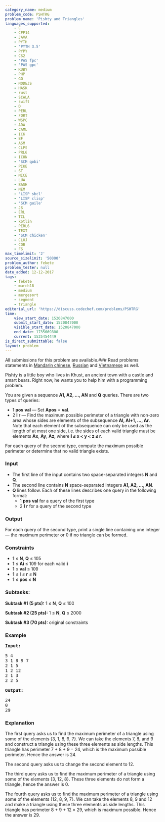 ```yaml
---
category_name: medium
problem_code: PSHTRG
problem_name: 'Pishty and Triangles'
languages_supported:
    - C
    - CPP14
    - JAVA
    - PYTH
    - 'PYTH 3.5'
    - PYPY
    - CS2
    - 'PAS fpc'
    - 'PAS gpc'
    - RUBY
    - PHP
    - GO
    - NODEJS
    - HASK
    - rust
    - SCALA
    - swift
    - D
    - PERL
    - FORT
    - WSPC
    - ADA
    - CAML
    - ICK
    - BF
    - ASM
    - CLPS
    - PRLG
    - ICON
    - 'SCM qobi'
    - PIKE
    - ST
    - NICE
    - LUA
    - BASH
    - NEM
    - 'LISP sbcl'
    - 'LISP clisp'
    - 'SCM guile'
    - JS
    - ERL
    - TCL
    - kotlin
    - PERL6
    - TEXT
    - 'SCM chicken'
    - CLOJ
    - COB
    - FS
max_timelimit: '2'
source_sizelimit: '50000'
problem_author: fekete
problem_tester: null
date_added: 12-12-2017
tags:
    - fekete
    - march18
    - medium
    - mergesort
    - segment
    - triangle
editorial_url: 'https://discuss.codechef.com/problems/PSHTRG'
time:
    view_start_date: 1520847000
    submit_start_date: 1520847000
    visible_start_date: 1520847000
    end_date: 1735669800
    current: 1525454449
is_direct_submittable: false
layout: problem
---
```

All submissions for this problem are available.### Read problems statements in [Mandarin chinese](http://www.codechef.com/download/translated/MARCH18/mandarin/PSHTRG.pdf), [Russian](http://www.codechef.com/download/translated/MARCH18/russian/PSHTRG.pdf) and [Vietnamese](http://www.codechef.com/download/translated/MARCH18/vietnamese/PSHTRG.pdf) as well.

Pishty is a little boy who lives in Khust, an ancient town with a castle and smart bears. Right now, he wants you to help him with a programming problem.

You are given a sequence **A1, A2, ..., AN** and **Q** queries. There are two types of queries:

- 1 **pos** **val** — Set **Apos** = **val**.
- 2 **l r** — Find the maximum possible perimeter of a triangle with non-zero area whose sides are elements of the subsequence **Al, Al+1, ..., Ar**. Note that each element of the subsequence can only be used as the length of at most one side, i.e. the sides of each valid triangle must be elements **Ax**, **Ay**, **Az**, where **l ≤ x < y < z ≤ r**.

For each query of the second type, compute the maximum possible perimeter or determine that no valid triangle exists.

### Input

- The first line of the input contains two space-separated integers **N** and **Q**.
- The second line contains **N** space-separated integers **A1, A2, ..., AN**.
- **Q** lines follow. Each of these lines describes one query in the following format: 
  - 1 **pos** **val** for a query of the first type
  - 2 **l** **r** for a query of the second type

### Output

For each query of the second type, print a single line containing one integer — the maximum perimeter or 0 if no triangle can be formed.

### Constraints

- 1 ≤ **N**, **Q** ≤ 105
- 1 ≤ **Ai** ≤ 109 for each valid **i**
- 1 ≤ **val** ≤ 109
- 1 ≤ **l** ≤ **r** ≤ **N**
- 1 ≤ **pos** ≤ **N**

###  Subtasks:

**Subtask #1 (5 pts):** 1 ≤ **N**, **Q** ≤ 100

**Subtask #2 (25 pts):** 1 ≤ **N**, **Q** ≤ 2000

**Subtask #3 (70 pts):** original constraints

### Example

<pre><b>Input:</b>

5 4
3 1 8 9 7
2 1 5
1 2 12
2 1 3
2 2 5

<b>Output:</b>

24
0
29
</pre>
### Explanation

The first query asks us to find the maximum perimeter of a triangle using some of the elements {3, 1, 8, 9, 7}. We can take the elements 7, 8, and 9 and construct a triangle using these three elements as side lengths. This triangle has perimeter 7 + 8 + 9 = 24, which is the maximum possible perimeter. Hence the answer is 24.

The second query asks us to change the second element to 12.

The third query asks us to find the maximum perimeter of a triangle using some of the elements {3, 12, 8}. These three elements do not form a triangle, hence the answer is 0.

The fourth query asks us to find the maximum perimeter of a triangle using some of the elements {12, 8, 9, 7}. We can take the elements 8, 9 and 12 and make a triangle using these three elements as side lengths. This triangle has perimeter 8 + 9 + 12 = 29, which is maximum possible. Hence the answer is 29.
